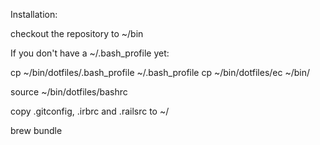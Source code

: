 Installation:

checkout the repository to ~/bin

If you don't have a ~/.bash_profile yet:

cp ~/bin/dotfiles/.bash_profile ~/.bash_profile
cp ~/bin/dotfiles/ec ~/bin/

source ~/bin/dotfiles/bashrc

copy .gitconfig, .irbrc and .railsrc to ~/

brew bundle
